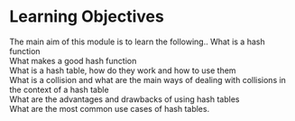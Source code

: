 # Learning Objectives
The main aim of this module is to learn the following..
What is a hash function \
What makes a good hash function \
What is a hash table, how do they work and how to use them \
What is a collision and what are the main ways of dealing with collisions in the context of a hash table \
What are the advantages and drawbacks of using hash tables \
What are the most common use cases of hash tables.

